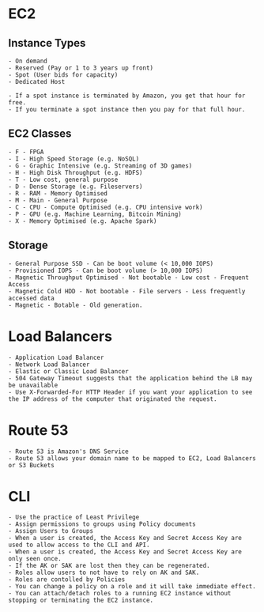 # EC2

## Instance Types
    - On demand
    - Reserved (Pay or 1 to 3 years up front)
    - Spot (User bids for capacity)
    - Dedicated Host 
    
    - If a spot instance is terminated by Amazon, you get that hour for free.
    - If you terminate a spot instance then you pay for that full hour.
    
## EC2 Classes
    - F - FPGA
    - I - High Speed Storage (e.g. NoSQL)
    - G - Graphic Intensive (e.g. Streaming of 3D games)
    - H - High Disk Throughput (e.g. HDFS)
    - T - Low cost, general purpose
    - D - Dense Storage (e.g. Fileservers)
    - R - RAM - Memory Optimised
    - M - Main - General Purpose
    - C - CPU - Compute Optimised (e.g. CPU intensive work)
    - P - GPU (e.g. Machine Learning, Bitcoin Mining)
    - X - Memory Optimised (e.g. Apache Spark)
    
## Storage
    - General Purpose SSD - Can be boot volume (< 10,000 IOPS)
    - Provisioned IOPS - Can be boot volume (> 10,000 IOPS)
    - Magnetic Throughput Optimised - Not bootable - Low cost - Frequent Access
    - Magnetic Cold HDD - Not bootable - File servers - Less frequently accessed data
    - Magnetic - Botable - Old generation.
    
# Load Balancers
    - Application Load Balancer
    - Network Load Balancer
    - Elastic or Classic Load Balancer
    - 504 Gateway Timeout suggests that the application behind the LB may be unavailable
    - Use X-Forwarded-For HTTP Header if you want your application to see the IP address of the computer that originated the request.
    
# Route 53
    - Route 53 is Amazon's DNS Service
    - Route 53 allows your domain name to be mapped to EC2, Load Balancers or S3 Buckets
    
# CLI
    - Use the practice of Least Privilege
    - Assign permissions to groups using Policy documents
    - Assign Users to Groups
    - When a user is created, the Access Key and Secret Access Key are used to allow access to the CLI and API.
    - When a user is created, the Access Key and Secret Access Key are only seen once.
    - If the AK or SAK are lost then they can be regenerated.
    - Roles allow users to not have to rely on AK and SAK.
    - Roles are contolled by Policies
    - You can change a policy on a role and it will take immediate effect.
    - You can attach/detach roles to a running EC2 instance without stopping or terminating the EC2 instance.
    
    
